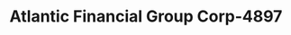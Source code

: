 ---
f_zip-code: 2184
f_state-code: MA
title: Atlantic Financial Group Corp-4897
f_phone: 781-843-3587
f_city-only: Tremont Street Braintre
f_address: 320 Tremont Street Braintre
f_location-unique-id: '4897'
slug: atlantic-financial-group-corp-4897
updated-on: '2024-05-30T13:46:58.046Z'
created-on: '2024-05-30T13:36:59.803Z'
published-on: '2024-05-30T13:54:32.469Z'
f_city-state: cms/city/tremont-street-braintre-ma.md
f_company: cms/company/atlantic-financial-group-corp.md
f_state: cms/state/massachusetts.md
layout: '[payday-loan].html'
tags: payday-loan
---